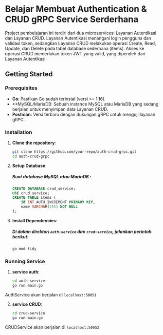 # Belajar Membuat Authentication & CRUD gRPC Service Serderhana

Project pembelajaran ini terdiri dari dua microservices: Layanan Autentikasi dan Layanan CRUD. Layanan Autentikasi menangani login pengguna dan validasi token, sedangkan Layanan CRUD melakukan operasi Create, Read, Update, dan Delete pada tabel database sederhana (items). Akses ke operasi CRUD memerlukan token JWT yang valid, yang diperoleh dari Layanan Autentikasi.

## Getting Started

### Prerequisites
- **Go**: Pastikan Go sudah terinstal (versi >= 1.16).
- **MySQL/MariaDB: Sebuah instance MySQL atau MariaDB yang sedang berjalan untuk menyimpan data Layanan CRUD.
- **Postman**: Versi terbaru dengan dukungan gRPC untuk menguji layanan gRPC.

### Installation
1. **Clone the repository**:
   ```bash
   git clone https://github.com/your-repo/auth-crud-grpc.git
   cd auth-crud-grpc

2. **Setup Database**:
   ##### Buat database MySQL atau MariaDB :
   ```sql
   CREATE DATABASE crud_service;
   USE crud_service;
   CREATE TABLE items (
       id INT AUTO_INCREMENT PRIMARY KEY,
       name VARCHAR(255) NOT NULL
   );

3. **Install Dependencies**:
   ##### Di dalam direktori `auth-service` dan `crud-service`, jalankan perintah berikut:
   ```bash
   go mod tidy


### Running Service
1. **service auth**:
   ```bash
   cd auth-service
   go run main.go
AuthService akan berjalan di `localhost:50051`

2. **service CRUD**:
   ```bash
   cd crud-service
   go run main.go
CRUDService akan berjalan di `localhost:50052`

